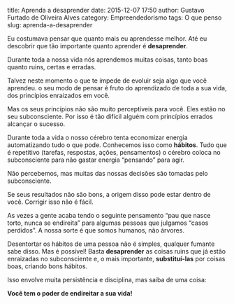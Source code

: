 title: Aprenda a desaprender
date: 2015-12-07 17:50
author: Gustavo Furtado de Oliveira Alves
category: Empreendedorismo
tags: O que penso
slug: aprenda-a-desaprender

Eu costumava pensar que quanto mais eu aprendesse melhor. Até eu descobrir que tão importante quanto aprender é **desaprender**.

Durante toda a nossa vida nós aprendemos muitas coisas, tanto boas quanto ruins, certas e erradas.

Talvez neste momento o que te impede de evoluir seja algo que você aprendeu. o seu modo de pensar é fruto do aprendizado de toda a sua vida, dos princípios enraizados em você.

Mas os seus princípios não são muito perceptíveis para você. Eles estão no seu subconsciente. Por isso é tão difícil alguém com princípios errados alcançar o sucesso.

Durante toda a vida o nosso cérebro tenta economizar energia automatizando tudo o que pode. Conhecemos isso como **hábitos**. Tudo que é repetitivo (tarefas, respostas, ações, pensamentos) o cérebro coloca no subconsciente para não gastar energia “pensando” para agir.

Não percebemos, mas muitas das nossas decisões são tomadas pelo subconsciente.

Se seus resultados não são bons, a origem disso pode estar dentro de você. Corrigir isso não é fácil.

As vezes a gente acaba tendo o seguinte pensamento “pau que nasce torto, nunca se endireita” para algumas pessoas que julgamos “casos perdidos”. A nossa sorte é que somos humanos, não árvores.

Desentortar os hábitos de uma pessoa não é simples, qualquer fumante sabe disso. Mas é possível! Basta **desaprender** as coisas ruins que já estão enraizadas no subconsciente e, o mais importante, **substituí-las** por coisas boas, criando bons hábitos.

Isso envolve muita persistência e disciplina, mas saiba de uma coisa:

**Você tem o poder de endireitar a sua vida!**
